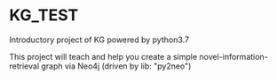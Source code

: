 # KG_TEST
Introductory project of KG powered by python3.7
 
This project will teach and help you create a simple novel-information-retrieval graph via Neo4j (driven by lib: "py2neo")
